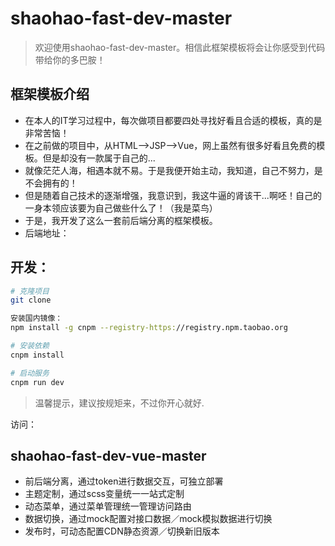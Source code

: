 # shaohao-fast-dev-master

> 欢迎使用shaohao-fast-dev-master。相信此框架模板将会让你感受到代码带给你的多巴胺！

## 框架模板介绍
- 在本人的IT学习过程中，每次做项目都要四处寻找好看且合适的模板，真的是非常苦恼！
- 在之前做的项目中，从HTML-->JSP-->Vue，网上虽然有很多好看且免费的模板。但是却没有一款属于自己的...
- 就像茫茫人海，相遇本就不易。于是我便开始主动，我知道，自己不努力，是不会拥有的！
- 但是随着自己技术的逐渐增强，我意识到，我这牛逼的肾该干...啊呸！自己的一身本领应该要为自己做些什么了！（我是菜鸟）
- 于是，我开发了这么一套前后端分离的框架模板。
- 后端地址：

## 开发：
``` bash
# 克隆项目
git clone

安装国内镜像：
npm install -g cnpm --registry-https://registry.npm.taobao.org

# 安装依赖
cnpm install

# 启动服务
cnpm run dev
```
> 温馨提示，建议按规矩来，不过你开心就好.

访问：

## shaohao-fast-dev-vue-master
- 前后端分离，通过token进行数据交互，可独立部署
- 主题定制，通过scss变量统一一站式定制
- 动态菜单，通过菜单管理统一管理访问路由
- 数据切换，通过mock配置对接口数据／mock模拟数据进行切换
- 发布时，可动态配置CDN静态资源／切换新旧版本
